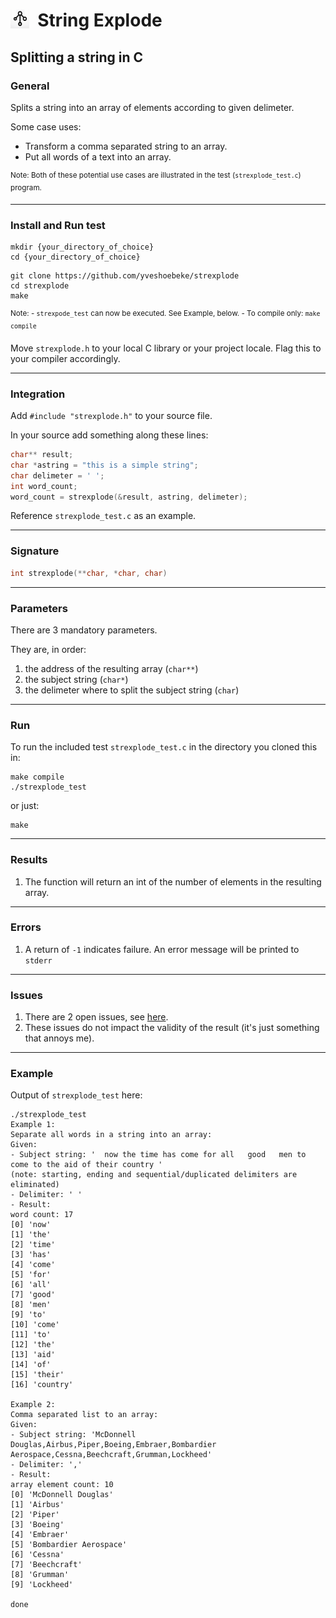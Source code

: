 <h1><img src="docs/string_explode.png" style="height:30px;width:30px;float:left;"/>&nbsp;&nbsp;String Explode</h1>

## Splitting a string in C

### General

Splits a string into an array of elements according to given delimeter.

Some case uses:

- Transform a comma separated string to an array.
- Put all words of a text into an array.

<sup>Note: Both of these potential use cases are illustrated in the test (```strexplode_test.c```) program.</sup>

---

### Install and Run test

```shell
mkdir {your_directory_of_choice}
cd {your_directory_of_choice}
```

```shell
git clone https://github.com/yveshoebeke/strexplode
cd strexplode
make
```

<sup>Note: - ```strexpode_test``` can now be executed. See Example, below. - To compile only: ```make compile```</sup>

Move ```strexplode.h``` to your local C library or your project locale. Flag this to your compiler accordingly.

---

### Integration

Add ```#include "strexplode.h"``` to your source file.

In your source add something along these lines:

```C
char** result;
char *astring = "this is a simple string";
char delimeter = ' ';
int word_count;
word_count = strexplode(&result, astring, delimeter);
```

Reference ```strexplode_test.c``` as an example.

---

### Signature

```C
int strexplode(**char, *char, char)
```

---

### Parameters

There are 3 mandatory parameters.

They are, in order:

1. the address of the resulting array (```char**```)
1. the subject string (```char*```)
1. the delimeter where to split the subject string (```char```)

---

### Run

To run the included test ```strexplode_test.c``` in the directory you cloned this in:

```shell
make compile
./strexplode_test
```

or just:

```shell
make
```

---

### Results

1. The function will return an int of the number of elements in the resulting array.

---

### Errors

1. A return of ```-1``` indicates failure. An error message will be printed to ```stderr```

---

### Issues

1. There are 2 open issues, see [here](https://github.com/yveshoebeke/strexplode/issues).
1. These issues do not impact the validity of the result (it's just something that annoys me).

---

### Example

Output of ```strexplode_test``` here:

```shell
./strexplode_test
Example 1:
Separate all words in a string into an array:
Given:
- Subject string: '  now the time has come for all   good   men to come to the aid of their country '
(note: starting, ending and sequential/duplicated delimiters are eliminated)
- Delimiter: ' '
- Result:
word count: 17
[0] 'now'
[1] 'the'
[2] 'time'
[3] 'has'
[4] 'come'
[5] 'for'
[6] 'all'
[7] 'good'
[8] 'men'
[9] 'to'
[10] 'come'
[11] 'to'
[12] 'the'
[13] 'aid'
[14] 'of'
[15] 'their'
[16] 'country'

Example 2:
Comma separated list to an array:
Given:
- Subject string: 'McDonnell Douglas,Airbus,Piper,Boeing,Embraer,Bombardier Aerospace,Cessna,Beechcraft,Grumman,Lockheed'
- Delimiter: ','
- Result:
array element count: 10
[0] 'McDonnell Douglas'
[1] 'Airbus'
[2] 'Piper'
[3] 'Boeing'
[4] 'Embraer'
[5] 'Bombardier Aerospace'
[6] 'Cessna'
[7] 'Beechcraft'
[8] 'Grumman'
[9] 'Lockheed'

done
```
